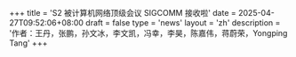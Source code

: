 +++
title = 'S2 被计算机网络顶级会议 SIGCOMM 接收啦'
date = 2025-04-27T09:52:06+08:00
draft = false
type = 'news'
layout = 'zh'
description = '作者：王丹，张鹏，孙文冰，李文凯，冯幸，李昊，陈嘉伟，蒋蔚荣，Yongping Tang'
+++